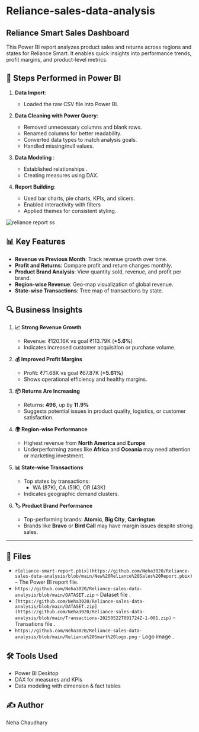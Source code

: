 # Reliance-sales-data-analysis

## Reliance Smart Sales Dashboard

This Power BI report analyzes product sales and returns across regions and states for Reliance Smart. It enables quick insights into performance trends, profit margins, and product-level metrics.

## 📌 Steps Performed in Power BI

1. **Data Import**:
   - Loaded the raw CSV file into Power BI.

2. **Data Cleaning with Power Query**:
   - Removed unnecessary columns and blank rows.
   - Renamed columns for better readability.
   - Converted data types to match analysis goals.
   - Handled missing/null values.

3. **Data Modeling** :
   - Established relationships .
   - Creating measures using DAX.

4. **Report Building**:
   - Used bar charts, pie charts, KPIs, and slicers.
   - Enabled interactivity with filters 
   - Applied themes for consistent styling.
  

![reliance report ss](https://github.com/user-attachments/assets/10e6c6c3-d7f9-49dd-a8be-a27a95282c97)

## 📊 Key Features
- **Revenue vs Previous Month**: Track revenue growth over time.
- **Profit and Returns**: Compare profit and return changes monthly.
- **Product Brand Analysis**: View quantity sold, revenue, and profit per brand.
- **Region-wise Revenue**: Geo-map visualization of global revenue.
- **State-wise Transactions**: Tree map of transactions by state.
  
## 🔍 Business Insights

1. **📈 Strong Revenue Growth**  
   - Revenue: ₹120.16K vs goal ₹113.79K (**+5.6%**)  
   - Indicates increased customer acquisition or purchase volume.

2. **💰 Improved Profit Margins**  
   - Profit: ₹71.68K vs goal ₹67.87K (**+5.61%**)  
   - Shows operational efficiency and healthy margins.

3. **📦 Returns Are Increasing**  
   - Returns: **496**, up by **11.9%**  
   - Suggests potential issues in product quality, logistics, or customer satisfaction.

4. **🌍 Region-wise Performance**  
   - Highest revenue from **North America** and **Europe**  
   - Underperforming zones like **Africa** and **Oceania** may need attention or marketing investment.

5. **📊 State-wise Transactions**  
   - Top states by transactions:  
     - WA (87K), CA (51K), OR (43K)  
   - Indicates geographic demand clusters.

6. **🏷️ Product Brand Performance**  
   - Top-performing brands: **Atomic**, **Big City**, **Carrington**  
   - Brands like **Bravo** or **Bird Call** may have margin issues despite strong sales.

---
## 📁 Files
- `r[eliance-smart-report.pbix](https://github.com/Neha3020/Reliance-sales-data-analysis/blob/main/New%20Reliance%20Sales%20Report.pbix)` – The Power BI report file.
- `https://github.com/Neha3020/Reliance-sales-data-analysis/blob/main/DATASET.zip` – Dataset file .
-  `[https://github.com/Neha3020/Reliance-sales-data-analysis/blob/main/DATASET.zip](https://github.com/Neha3020/Reliance-sales-data-analysis/blob/main/Transactions-20250522T091724Z-1-001.zip)` – Transations file .
- `https://github.com/Neha3020/Reliance-sales-data-analysis/blob/main/Reliance%20Smart%20logo.png` - Logo image . 


## 🛠 Tools Used
- Power BI Desktop
- DAX for measures and KPIs
- Data modeling with dimension & fact tables

## ✍️ Author
Neha Chaudhary
